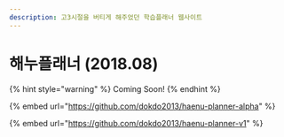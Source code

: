 ```yaml
---
description: 고3시절을 버티게 해주었던 학습플래너 웹사이트
---
```


# 해누플래너 (2018.08)

{% hint style="warning" %}
Coming Soon!
{% endhint %}

{% embed url="https://github.com/dokdo2013/haenu-planner-alpha" %}

{% embed url="https://github.com/dokdo2013/haenu-planner-v1" %}

